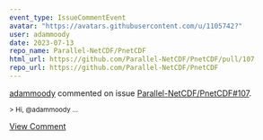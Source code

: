 ```yaml
---
event_type: IssueCommentEvent
avatar: "https://avatars.githubusercontent.com/u/1105742?"
user: adammoody
date: 2023-07-13
repo_name: Parallel-NetCDF/PnetCDF
html_url: https://github.com/Parallel-NetCDF/PnetCDF/pull/107
repo_url: https://github.com/Parallel-NetCDF/PnetCDF
---
```


<a href='https://github.com/adammoody' target='_blank'>adammoody</a> commented on issue <a href='https://github.com/Parallel-NetCDF/PnetCDF/pull/107' target='_blank'>Parallel-NetCDF/PnetCDF#107</a>.

<small>> Hi, @adammoody...</small>

<a href='https://github.com/Parallel-NetCDF/PnetCDF/pull/107' target='_blank'>View Comment</a>